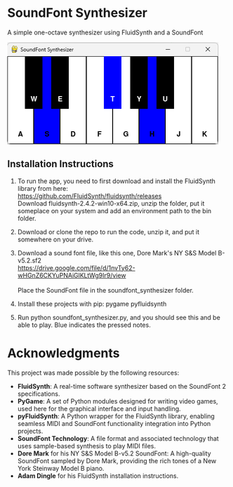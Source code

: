 # SoundFont Synthesizer
A simple one-octave synthesizer using FluidSynth and a SoundFont

![A screenshot of the keyboard](keyboard.png)

## Installation Instructions

1. To run the app, you need to first download and install the FluidSynth library from here:</br>
  https://github.com/FluidSynth/fluidsynth/releases</br>
Download fluidsynth-2.4.2-win10-x64.zip, unzip the folder, put it someplace on your system and add an environment path to the bin folder.

2. Download or clone the repo to run the code, unzip it, and put it somewhere on your drive.

3. Download a sound font file, like this one, Dore Mark's NY S&S Model B-v5.2.sf2</br>
  https://drive.google.com/file/d/1nvTy62-wHGnZ6CKYuPNAiGlKLtWg9Ir9/view</br></br>
Place the SoundFont file in the soundfont_synthesizer folder.

4. Install these projects with pip:
   pygame pyfluidsynth

5. Run python soundfont_synthesizer.py, and you should see this and be able to play. Blue indicates the pressed notes.

# Acknowledgments
This project was made possible by the following resources:

- **FluidSynth**: A real-time software synthesizer based on the SoundFont 2 specifications.
- **PyGame**: A set of Python modules designed for writing video games, used here for the graphical interface and input handling.
- **pyFluidSynth**: A Python wrapper for the FluidSynth library, enabling seamless MIDI and SoundFont functionality integration into Python projects.
- **SoundFont Technology**: A file format and associated technology that uses sample-based synthesis to play MIDI files. 
- **Dore Mark** for his NY S&S Model B-v5.2 SoundFont: A high-quality SoundFont sampled by Dore Mark, providing the rich tones of a New York Steinway Model B piano.
- **Adam Dingle** for his FluidSynth installation instructions.
